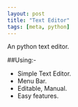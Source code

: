```yaml
---
layout: post
title: "Text Editor"
tags: [meta, python]
---
```


An python text editor.
<!--more-->

##Using:- 
- Simple Text Editor.
- Menu Bar.
- Editable, Manual.
- Easy features.
